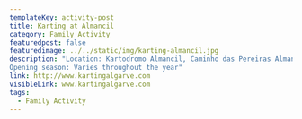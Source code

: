 ```yaml
---
templateKey: activity-post
title: Karting at Almancil
category: Family Activity
featuredpost: false
featuredimage: ../../static/img/karting-almancil.jpg
description: "Location: Kartodromo Almancil, Caminho das Pereiras Almancil
Opening season: Varies throughout the year"
link: http://www.kartingalgarve.com  
visibleLink: www.kartingalgarve.com
tags:
  - Family Activity
---
```


